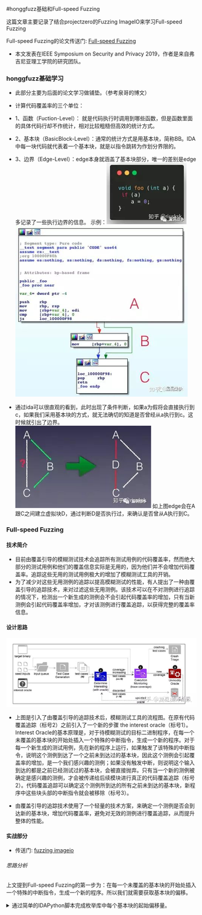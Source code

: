#honggfuzz基础和Full-speed Fuzzing

这篇文章主要记录了结合projectzero的Fuzzing ImageIO来学习Full-speed Fuzzing

Full-speed Fuzzing的论文传送门: [Full-speed Fuzzing](https://arxiv.org/abs/1812.11875?context=cs.CR)

- 本文发表在IEEE Symposium on Security and Privacy 2019，作者是来自弗吉尼亚理工学院的研究团队。

### honggfuzz基础学习
- 此部分主要为后面的论文学习做铺垫。（参考泉哥的博文）
-  计算代码覆盖率的三个单位：
 - 1、函数（Fuction-Level）： 就是代码执行时调用到哪些函数，但是函数里面的具体代码行却不作统计，相对比较粗糙但高效的统计方式。
 - 2、基本块（BasicBlock-Level）：通常的统计方式是用基本块，简称BB。IDA中每一块代码就代表着一个基本块，就是以指令跳转为作划分界限的。
 - 3、边界（Edge-Level）：edge本身就涵盖了基本块部分，唯一的差别是edge多记录了一些执行边界的信息。
   示例：![](img/1.jpg)
        ![](img/2.jpg)
        
  - 通过ida可以很直观的看到，此时出现了条件判断，如果a为假将会直接执行到c，如果我们采用基本块的方式，就无法确切的知道是否曾经从a执行到c。这时候就引出了边界。![](img/3.jpg)
    如上图edge会在A跟C之间建立虚拟块D，通过判断D是否执行过，来确认是否曾从A执行到C。

    
### Full-speed Fuzzing
#### 技术简介
- 目前由覆盖引导的模糊测试技术会追踪所有测试用例的代码覆盖率，然而绝大部分的测试用例和他们的覆盖信息实际是无用的，因为他们并不会增加代码覆盖率。追踪这些无用的测试用例极大的增加了模糊测试工具的开销。
- 为了减少对这些无用测例的追踪以提高模糊测试的性能，有人提出了一种由覆盖引导的追踪技术，来对过滤这些无用测例。该技术可以在不对测例进行追踪的情况下，检测出一个新生成的测例会不会引起代码覆盖率的增加，只有当新测例会引起代码覆盖率增加，才对该测例进行覆盖追踪，以获得完整的覆盖率信息。

#### 设计思路
![](img/4.jpg)
- 上图是引入了由覆盖引导的追踪技术后，模糊测试工具的流程图。在原有代码覆盖追踪（标号2）之前引入了一个新的步骤 the interest oracle（标号1）。Interest Oracle的基本原理是，对于待模糊测试的目标二进制程序，在每一个未覆盖的基本块的开始处插入一个特殊的中断指令，生成一个新的程序。对于每一个新生成的测试用例，先在新的程序上运行，如果触发了该特殊的中断指令，说明这个测例到达了一个之前未到达过的基本块，因此这个测例会引起覆盖率的增加，是一个我们感兴趣的测例；如果没有触发中断，则说明这个输入到达的都是之前已经测试过的基本块，会被直接抛弃。只有当一个新的测例被确定是感兴趣的测例，才会被传递给后续模块进行真正的代码覆盖追踪（标号2）。代码覆盖追踪可以确定这个测例所到达的所有之前未到达的基本块，新程序中这些块头部的中断指令就会被移除（标号3）。

- 由覆盖引导的追踪技术使用了一个轻量的技术方案，来确定一个测例是否会到达新的基本块，增加代码覆盖率，避免对无效的测例进行覆盖追踪，从而提升整体的性能。

#### 实战部分
- 传送门: [fuzzing imageio](https://googleprojectzero.blogspot.com/2020/04/fuzzing-imageio.html)

###### 思路分析
上文提到Full-speed Fuzzing的第一步为：在每一个未覆盖的基本块的开始处插入一个特殊的中断指令，生成一个新的程序。所以我们就需要获取基本块的偏移。

<details>
<summary>通过简单的IDAPython脚本完成枚举库中每个基本块的起始偏移量。</summary>
```
import idautils
import idaapi
import ida_nalt
import idc


from os.path import expanduser
home = expanduser("~")

patchpoints = set()

max_offset = 0
for seg_ea in idautils.Segments():
    name = idc.get_segm_name(seg_ea)
    if name != "__text":
        continue

    start = idc.get_segm_start(seg_ea)
    end = idc.get_segm_end(seg_ea)
    for func_ea in idautils.Functions(start, end):
        f = idaapi.get_func(func_ea)
        if not f:
            continue
        for block in idaapi.FlowChart(f):
            if start <= block.start_ea < end:
                max_offset = max(max_offset, block.start_ea)
                patchpoints.add(block.start_ea)
            else:
                print("Warning, broken CFG?")

# Round up max_offset to page size
size = max_offset
rem = size % 0x1000
if rem != 0:
    size += 0x1000 - rem

with open(home + "/Desktop/patches.txt", "w") as f:
    f.write(ida_nalt.get_root_filename() + ':' + hex(size) + '\n')
    f.write('\n'.join(map(hex, sorted(patchpoints))))
    f.write('\n')

print("Done, found {} patchpoints".format(len(patchpoints)))
```
[运行结果](/img/trapfuzz.patches)
</details>


接下来是基于Full-speed Fuzzing的fuzz方法的实现

<details>
<summary>trap fuzz方法的实现。</summary>

首先根据trapfuzz.patches中的library name，也就是imageio，获取的到库基地址
- 从dyld获取所有加载模块的列表，task_info()将获得给定任务的dyld的all_image_info结构体的地址，从中我们可以获得所有模块的名称和加载地址


```
#include <mach-o/dyld_images.h>
static void* find_library_load_address(const char* library_name) {
  kern_return_t err;

  task_dyld_info_data_t task_dyld_info;
  mach_msg_type_number_t count = TASK_DYLD_INFO_COUNT;
  err = task_info(mach_task_self(), TASK_DYLD_INFO, (task_info_t)&task_dyld_info, &count);

  const struct dyld_all_image_infos* all_image_infos = (const struct dyld_all_image_infos*)task_dyld_info.all_image_info_addr;
  const struct dyld_image_info* image_infos = all_image_infos->infoArray;

  for(size_t i = 0; i < all_image_infos->infoArrayCount; i++){
    const char* image_name = image_infos[i].imageFilePath;
    mach_vm_address_t image_load_address = (mach_vm_address_t)image_infos[i].imageLoadAddress;
    if (strstr(image_name, library_name)){
      return (void*)image_load_address;
    }
  }
  return NULL;
}
```

接下来我们来创建shadow memory，在shadow memory中，我们需要为每个patch存储4字节（3字节位图索引，1字节原始值）,操作如下：

```
    uint32_t* shadow = SHADOW(lib_base + offset);
    uint8_t orig_byte = lib_base[offset];
    *shadow = (bitmap_index << 8) | orig_byte;
```

下面是创建shadow memory的代码：

```
#define SHADOW(addr) ((uint32_t*)(((uintptr_t)addr & 0xfffffffffffffffc) - 0x200000000000 - ((uintptr_t)addr & 0x3)*0x10000000000))

void initializeTrapfuzz() {

        ............
   
       while ((nread = getline(&line, &len, patches)) != -1) {
        char* end = line + len;
        
        char* col = strchr(line, ':');

        if (col) {
            *col = 0;
            lib_base = find_library_load_address(line);
            if (!lib_base) {
                LOG_F("Library %s does not appear to be loaded", line);
            }

            lib_size = strtoul(col + 1, &end, 16);
            if (lib_size % 0x1000 != 0) {
                LOG_F("Invalid library size 0x%zx. Must be multiple of 0x1000", lib_size);
            }

            // Make library code writable.
            if (mprotect(lib_base, lib_size, PROT_READ | PROT_WRITE | PROT_EXEC) != 0) {
                LOG_F("Failed to mprotect library %s writable", line);
            }

            // Create shadow memory.
            for (int i = 0; i < 4; i++) {
                void* shadow_addr = SHADOW(lib_base + i);
                void* shadow = mmap(shadow_addr, lib_size, PROT_READ | PROT_WRITE, MAP_PRIVATE | MAP_ANON | MAP_FIXED, 0, 0);
                if (shadow == MAP_FAILED) {
                    LOG_F("Failed to mmap shadow memory");
                }
            }
            // Done, continue with next line.
            continue;
        }
        
        ............
        
```

下面在进行fuzzing的进程用断点指令（Intel上的int3）替换每个未发现的基本块的首字节，并且将位图索引以及原始值存储在shadow memory中

```
void initializeTrapfuzz() {
        
        ............
     
        // It's an offset, parse it and do the patching.
        unsigned long offset = strtoul(line, &end, 16);
        if (offset > lib_size) {
            LOG_F("Invalid offset: 0x%lx. Current library is 0x%zx bytes large", offset, lib_size);
        }

        bitmap_index++;

        if (bitmap_index >= (int)_HF_PC_GUARD_MAX) {
            LOG_F("Too many basic blocks to instrument");
        }

        uint32_t* shadow = SHADOW(lib_base + offset);
        if (*shadow != 0) {
            LOG_F("Potentially duplicate patch entry: 0x%lx", offset);
        }

        if (ATOMIC_GET(feedback->pcGuardMap[bitmap_index])) {
            continue;
        }

        // 在shadow memory中创建查找条目。
        uint8_t orig_byte = lib_base[offset];
        *shadow = (bitmap_index << 8) | orig_byte;
        // 用int3替换指令，int3是一种仪器陷阱。
        lib_base[offset] = 0xcc;
    }
    // Store number of basic blocks for statistical purposes.
    if ((int)ATOMIC_GET(feedback->guardNb) < bitmap_index + 1) {
        ATOMIC_SET(feedback->guardNb, bitmap_index + 1);
    }

    free(line);
    fclose(patches);
```

通过sigaction(SIGTRAP, &s, 0);安装一个SIGTRAP处理程序，他在捕获到SIGTRAP信号时，调用我们设置好的信号处理函数：sigtrap_handler。

```
    // Install signal handler for SIGTRAP.
    struct sigaction s;
    s.sa_flags = SA_SIGINFO;        
    s.sa_sigaction = sigtrap_handler;
    sigemptyset(&s.sa_mask);
    sigaction(SIGTRAP, &s, 0);
}
```

sigtrap_handler的代码实现：
功能：
- 检索故障地址并计算库中的偏移量以及shadow memory中相应条目的地址
- 将基本块标记为在全局覆盖位图中找到
- 用原始字节替换断点
- 恢复执行

```
static void sigtrap_handler(int signum, siginfo_t* si, void* context) {
    // Must re-execute the instruction, so decrement PC by one instruction.
#if defined(__APPLE__) && defined(__LP64__)
    ucontext_t* ctx = (ucontext_t*)context;
    ctx->uc_mcontext->__ss.__rip -= 1;
#else
#error "Unsupported platform"
#endif

    uint8_t* faultaddr = (uint8_t*)si->si_addr - 1;
    // If the trap didn't come from our instrumentation, then we probably will just segfault here
    uint32_t shadow = *SHADOW(faultaddr);

    uint8_t orig_byte = shadow & 0xff;
    uint32_t index = shadow >> 8;

    // Index zero is invalid so that it is still possible to catch actual trap instructions in instrumented libraries.
    if (index == 0) {
        abort();
    }
    // Restore original instruction
    *faultaddr = orig_byte;

    // Update coverage information.
    bool prev = ATOMIC_XCHG(feedback->pcGuardMap[index], true);
    if (prev == false) {
        ATOMIC_PRE_INC_RELAXED(feedback->pidFeedbackEdge[my_thread_no]);
    }
}
```
</details>




